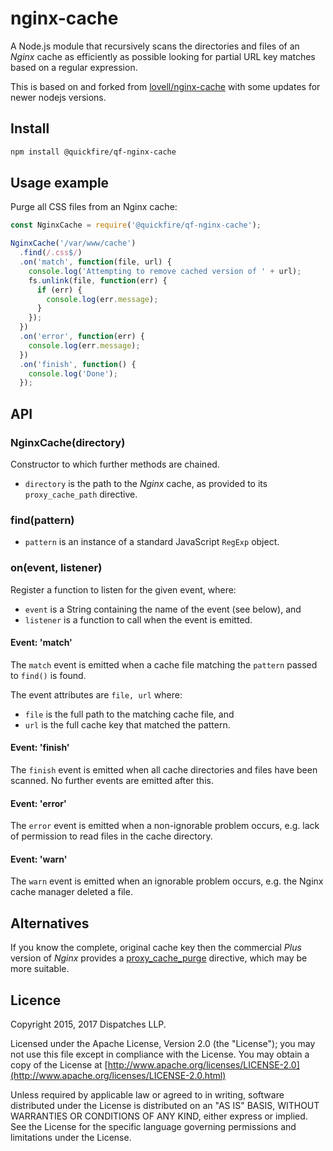 # nginx-cache

A Node.js module that recursively scans
the directories and files of an _Nginx_ cache
as efficiently as possible
looking for partial URL key matches
based on a regular expression.

This is based on and forked from [lovell/nginx-cache](https://github.com/lovell/nginx-cache) with some updates for newer nodejs versions.

## Install

```sh
npm install @quickfire/qf-nginx-cache
```

## Usage example

Purge all CSS files from an Nginx cache:

```javascript
const NginxCache = require('@quickfire/qf-nginx-cache');

NginxCache('/var/www/cache')
  .find(/.css$/)
  .on('match', function(file, url) {
    console.log('Attempting to remove cached version of ' + url);
    fs.unlink(file, function(err) {
      if (err) {
        console.log(err.message);
      }
    });
  })
  .on('error', function(err) {
    console.log(err.message);
  })
  .on('finish', function() {
    console.log('Done');
  });
```

## API

### NginxCache(directory)

Constructor to which further methods are chained.

* `directory` is the path to the _Nginx_ cache, as provided to its `proxy_cache_path` directive.

### find(pattern)

* `pattern` is an instance of a standard JavaScript `RegExp` object.

### on(event, listener)

Register a function to listen for the given event, where:

* `event` is a String containing the name of the event (see below), and
* `listener` is a function to call when the event is emitted.

#### Event: 'match'

The `match` event is emitted when a cache file matching the `pattern` passed to `find()` is found.

The event attributes are `file, url` where:

* `file` is the full path to the matching cache file, and
* `url` is the full cache key that matched the pattern.

#### Event: 'finish'

The `finish` event is emitted when all cache directories and files have been scanned.
No further events are emitted after this.

#### Event: 'error'

The `error` event is emitted when a non-ignorable problem occurs,
e.g. lack of permission to read files in the cache directory.

#### Event: 'warn'

The `warn` event is emitted when an ignorable problem occurs,
e.g. the Nginx cache manager deleted a file.

## Alternatives

If you know the complete, original cache key
then the commercial _Plus_ version of _Nginx_ provides a
[proxy_cache_purge](http://nginx.org/en/docs/http/ngx_http_proxy_module.html#proxy_cache_purge) directive,
which may be more suitable.

## Licence

Copyright 2015, 2017 Dispatches LLP.

Licensed under the Apache License, Version 2.0 (the "License");
you may not use this file except in compliance with the License.
You may obtain a copy of the License at
[http://www.apache.org/licenses/LICENSE-2.0](http://www.apache.org/licenses/LICENSE-2.0.html)

Unless required by applicable law or agreed to in writing, software
distributed under the License is distributed on an "AS IS" BASIS,
WITHOUT WARRANTIES OR CONDITIONS OF ANY KIND, either express or implied.
See the License for the specific language governing permissions and
limitations under the License.
